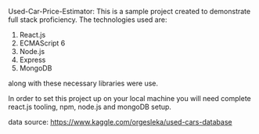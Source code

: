 Used-Car-Price-Estimator:
This is a sample project created to demonstrate full stack proficiency. 
The technologies used are:
1. React.js
2. ECMAScript 6
3. Node.js
4. Express
5. MongoDB

along with these necessary libraries were use.

In order to set this project up on your local machine you will need complete react.js tooling, npm, node.js and mongoDB setup.

data source: https://www.kaggle.com/orgesleka/used-cars-database
